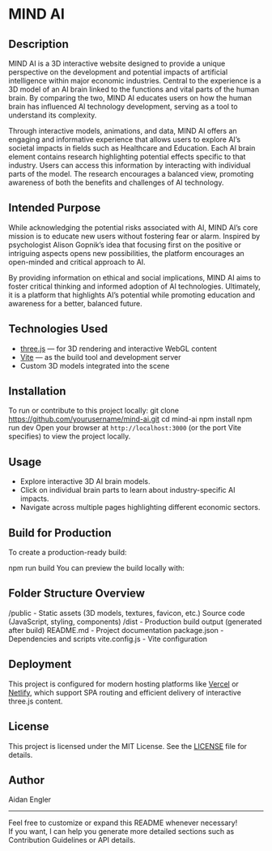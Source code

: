# MIND AI

## Description

MIND AI is a 3D interactive website designed to provide a unique perspective on the development and potential impacts of artificial intelligence within major economic industries. Central to the experience is a 3D model of an AI brain linked to the functions and vital parts of the human brain. By comparing the two, MIND AI educates users on how the human brain has influenced AI technology development, serving as a tool to understand its complexity.

Through interactive models, animations, and data, MIND AI offers an engaging and informative experience that allows users to explore AI’s societal impacts in fields such as Healthcare and Education. Each AI brain element contains research highlighting potential effects specific to that industry. Users can access this information by interacting with individual parts of the model. The research encourages a balanced view, promoting awareness of both the benefits and challenges of AI technology.

## Intended Purpose

While acknowledging the potential risks associated with AI, MIND AI’s core mission is to educate new users without fostering fear or alarm. Inspired by psychologist Alison Gopnik’s idea that focusing first on the positive or intriguing aspects opens new possibilities, the platform encourages an open-minded and critical approach to AI.

By providing information on ethical and social implications, MIND AI aims to foster critical thinking and informed adoption of AI technologies. Ultimately, it is a platform that highlights AI’s potential while promoting education and awareness for a better, balanced future.

## Technologies Used

- [three.js](https://threejs.org/) — for 3D rendering and interactive WebGL content  
- [Vite](https://vitejs.dev/) — as the build tool and development server  
- Custom 3D models integrated into the scene  
 
## Installation

To run or contribute to this project locally:
git clone https://github.com/yourusername/mind-ai.git
cd mind-ai
npm install
npm run dev
Open your browser at `http://localhost:3000` (or the port Vite specifies) to view the project locally.

## Usage

- Explore interactive 3D AI brain models.
- Click on individual brain parts to learn about industry-specific AI impacts.
- Navigate across multiple pages highlighting different economic sectors.

## Build for Production

To create a production-ready build:

npm run build
You can preview the build locally with:

## Folder Structure Overview

/public - Static assets (3D models, textures, favicon, etc.)
Source code (JavaScript, styling, components)
/dist - Production build output (generated after build)
README.md - Project documentation
package.json - Dependencies and scripts
vite.config.js - Vite configuration


## Deployment

This project is configured for modern hosting platforms like [Vercel](https://vercel.com/) or [Netlify](https://netlify.com/), which support SPA routing and efficient delivery of interactive three.js content.

## License

This project is licensed under the MIT License. See the [LICENSE](LICENSE) file for details.

## Author

Aidan Engler

---

Feel free to customize or expand this README whenever necessary!  
If you want, I can help you generate more detailed sections such as Contribution Guidelines or API details.